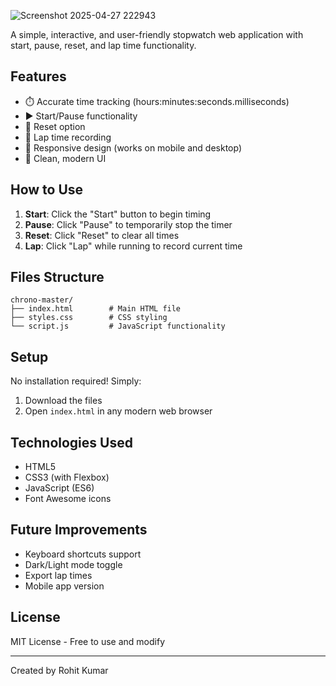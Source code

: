 ![Screenshot 2025-04-27 222943](https://github.com/user-attachments/assets/8279ee7b-92a5-45ae-894b-f3b7cce99c23)




A simple, interactive, and user-friendly stopwatch web application with start, pause, reset, and lap time functionality.

## Features

- ⏱️ Accurate time tracking (hours:minutes:seconds.milliseconds)
- ▶️ Start/Pause functionality
- 🔄 Reset option
- 🏁 Lap time recording
- 📱 Responsive design (works on mobile and desktop)
- 🎨 Clean, modern UI

## How to Use

1. **Start**: Click the "Start" button to begin timing
2. **Pause**: Click "Pause" to temporarily stop the timer
3. **Reset**: Click "Reset" to clear all times
4. **Lap**: Click "Lap" while running to record current time

## Files Structure

```
chrono-master/
├── index.html        # Main HTML file
├── styles.css        # CSS styling
└── script.js         # JavaScript functionality
```

## Setup

No installation required! Simply:

1. Download the files
2. Open `index.html` in any modern web browser

## Technologies Used

- HTML5
- CSS3 (with Flexbox)
- JavaScript (ES6)
- Font Awesome icons

## Future Improvements

- Keyboard shortcuts support
- Dark/Light mode toggle
- Export lap times
- Mobile app version

## License

MIT License - Free to use and modify

---

Created by Rohit Kumar 
 
